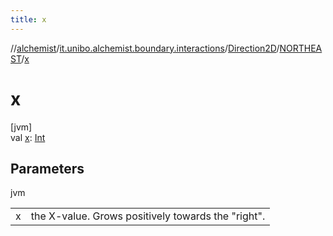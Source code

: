 ```yaml
---
title: x
---
```

//[alchemist](../../../../index.html)/[it.unibo.alchemist.boundary.interactions](../../index.html)/[Direction2D](../index.html)/[NORTHEAST](index.html)/[x](x.html)



# x



[jvm]\
val [x](x.html): [Int](https://kotlinlang.org/api/latest/jvm/stdlib/kotlin/-int/index.html)



## Parameters


jvm

| | |
|---|---|
| x | the X-value. Grows positively towards the "right". |




